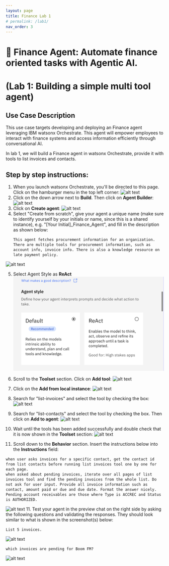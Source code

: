 ```yaml
---
layout: page
title: Finance Lab 1
# permalink: /lab1/
nav_order: 3
---
```

# 🏦 Finance Agent: Automate finance oriented tasks with Agentic AI. 
# (Lab 1: Building a simple multi tool agent)

## Use Case Description

This use case targets developing and deploying an Finance agent leveraging IBM watsonx Orchestrate. This agent will empower employees to interact with finance systems and access information efficiently through conversational AI.

In lab 1, we will build a Finance agent in watsonx Orchestrate, provide it with tools to list invoices and contacts. 

## Step by step instructions:

1. When you launch watsonx Orchestrate, you'll be directed to this page. Click on the hamburger menu in the top left corner:
   ![alt text](imgs/imgs_a/Finance_a_step_1.png)
2. Click on the down arrow next to **Build**. Then click on **Agent Builder**:
   ![alt text](imgs/imgs_a/Finance_a_step_2.png)
3. Click on **Create agent**:
   ![alt text](imgs/imgs_a/Finance_a_step_3.png)
4. Select "Create from scratch", give your agent a unique name (make sure to identify yourself by your initials or name, since this is a shared instance), e.g. "[Your Initial]\_Finance_Agent", and fill in the description as shown below:
   ```
   This agent fetches procurement information for an organization. There are multiple tools for procurement information, such as account info, invoice info. There is also a knowledge resource on late payment policy.
   ```
![alt text](imgs/imgs_a/Finance_a_step_4.png)

5. Select Agent Style as **ReAct**
![alt text](imgs/imgs_a/Finance_a_step_4b.png)


6. Scroll to the **Toolset** section. Click on **Add tool**:
![alt text](imgs/imgs_a/Finance_a_step_5.png)

7. Click on the **Add from local instance**:
![alt text](imgs/imgs_a/Finance_a_step_6.png)

8. Search for "list-invoices" and select the tool by checking the box:
![alt text](imgs/imgs_a/Finance_a_step_7.png)

9. Search for "list-contacts" and select the tool by checking the box. Then click on **Add to agent**:
![alt text](imgs/imgs_a/Finance_a_step_8.png)

10. Wait until the tools has been added successfully and double check that it is now shown in the **Toolset** section:
![alt text](imgs/imgs_a/Finance_a_step_9.png)

11. Scroll down to the **Behavior** section. Insert the instructions below into the **Instructions** field:

```
when user asks invoices for a specific contact, get the contact id from list contacts before running list invoices tool one by one for each page.
when asked about pending invoices, iterate over all pages of list invoices tool and find the pending invoices from the whole list. Do not ask for user input. Provide all invoice information such as contact, amount paid or due and due date. Format the answer nicely.
Pending account receivables are those where Type is ACCREC and Status is AUTHORIZED.
```

![alt text](imgs/imgs_a/Finance_a_step_10.png)
11. Test your agent in the preview chat on the right side by asking the following questions and validating the responses. They should look similar to what is shown in the screenshot(s) below:

```
List 5 invoices.
```

![alt text](imgs/imgs_a/Finance_a_test_1.png)

```
which invoices are pending for Boom FM?
```

![alt text](imgs/imgs_a/Finance_a_test_2.png)
